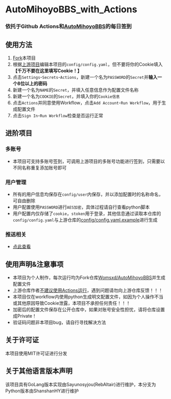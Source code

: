 # AutoMihoyoBBS_with_Actions
### 依托于Github Actions和[AutoMihoyoBBS](https://github.com/Womsxd/AutoMihoyoBBS)的每日签到

## 使用方法
1. [Fork](https://github.com/ShanshanHY/AutoMihoyoBBS_with_Actions/fork)本项目
2. 根据[上游项目](https://github.com/Womsxd/AutoMihoyoBBS/blob/master/config/config.yaml.example)编辑本项目的`config/config.yaml`，但不要将你的Cookie填入 **【千万不要在这里填写Cookie！】**
3. 点击`Settings`-`Secrets`-`Actions`，新建一个名为`PASSWORD`的`Secret`并**输入一个8位以上的密码**
4. 新建一个名为`NAME`的`Secret`，并填入任意信息作为配置文件名称
5. 新建一个名为`COOKIE`的`Secret`，并填入你的`Cookie信息`
6. 点击`Actions`并同意使用Workflow，点击`Add Account`-`Run Workflow`，用于生成配置文件
7. 点击`Sign In`-`Run Workflow`检查是否运行正常

## 进阶项目
### 多账号
- 本项目可支持多账号签到，可调用上游项目的多账号功能进行签到，只需要以不同名称重复添加账号即可

### 用户管理
- 所有的用户信息均保存在`config/user`内保存，并以添加配置时的名称命名，可自由删除
- 用户配置使用`PASSWORD`进行`AES加密`，具体过程请自行查看python脚本
- 用户配置内仅存储了`cookie`，`stoken`用于登录，其他信息通过读取本仓库的`config/config.yaml`与上游仓库的[config/config.yaml.example](https://github.com/Womsxd/AutoMihoyoBBS/blob/master/config/config.yaml.example)进行生成

### 推送相关
- [点此查看](https://github.com/ShanshanHY/AutoMihoyoBBS_with_Actions/blob/run/PUSH.md)

## 使用声明&注意事项
- 本项目为个人制作，每次运行均为Fork仓库[Womsxd/AutoMihoyoBBS](https://github.com/Womsxd/AutoMihoyoBBS)并生成配置文件
- 上游仓库作者[不建议使用Actions运行](https://github.com/Womsxd/AutoMihoyoBBS#%E5%85%B3%E4%BA%8E%E4%BD%BF%E7%94%A8-github-actions-%E8%BF%90%E8%A1%8C)，遇到问题请勿向上游仓库反馈！！！
- 本项目仅在workflow内使用python生成明文配置文件，如因为个人操作不当或其他原因导致Cookie泄露，本项目不承担任何责任！！！
- 加密后的配置文件保存在公开仓库中，如果对账号安全性担忧，请将仓库设置成Private！
- 验证码问题非本项目bug，请自行寻找解决方法

## 关于许可证
本项目使用MIT许可证进行分发

## 关于其他语言版本声明
该项目具有GoLang版本实现由Sayunosyjou(RebAltair)进行维护，本分支为Python版本由ShanshanHY进行维护
